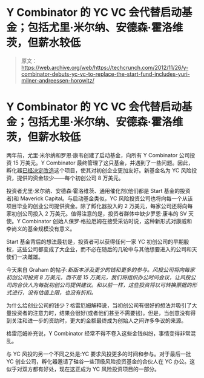 # Y Combinator 的 YC VC 会代替启动基金；包括尤里·米尔纳、安德森·霍洛维茨，但薪水较低

> 原文：<https://web.archive.org/web/https://techcrunch.com/2012/11/26/y-combinator-debuts-yc-vc-to-replace-the-start-fund-includes-yuri-milner-andreessen-horowitz/>

# Y Combinator 的 YC VC 会代替启动基金；包括尤里·米尔纳、安德森·霍洛维茨，但薪水较低

两年前，尤里·米尔纳和罗恩·康韦创建了启动基金，向所有 Y Combinator 公司投资 15 万美元。Y Combinator 最终管理了这只基金，并遇到了一些问题。因此，孵化器[已经决定改造](https://web.archive.org/web/20230328200926/http://ycombinator.com/ycvc.html)这个项目，使其对初创企业更加友好。新基金名为 YC 风险投资，提供的资金较少——每个初创公司 8 万美元。

投资者尤里·米尔纳、安德森·霍洛维茨、通用催化剂(他们都是 Start 基金的投资者)和 Maverick Capital。与启动基金类似，YC 风险投资公司也将向每一个从该项目毕业的创业公司提供资金。除了孵化器投入的 2 万美元，每家公司还将向每家初创公司投入 2 万美元。值得注意的是，投资者群体中缺少罗恩·康韦的 SV 天使。Y Combinator 创始人保罗·格拉厄姆在接受采访时说，这种新形式对康威和李尚义的基金规模没有意义。

Start 基金背后的想法最初是，投资者可以获得任何一家 YC 初创公司的早期股权，这些公司都变成了大企业，而不必在随后的几轮中与其他想要进入的公司和天使们一决雌雄。

今天来自 Graham 的帖子:*新版本涉及更少的钱和更多的参与。风投公司将向每家初创公司投资 8 万美元，而不是 15 万美元，我们将组织办公时间会议，让风投公司的合伙人为每批初创公司提供建议。和以前一样，这些投资将以可转换票据的形式进行，没有估值上限，也没有折扣。*

为什么给创业公司的钱少？格雷厄姆解释说，当初创公司有很好的想法并吸引了大量投资者的注意力时，结果会很好(或者他们甚至不需要钱)。但是，当创意没有得到关注和进一步的资助时，更大的金额最终成为创始人之间许多争议的来源。

格雷厄姆补充说，Y Combinator 经常不得不卷入这些金钱纠纷，事情变得非常混乱。

与 YC 风投的另一个不同之处是:YC 要求风投更多的时间和参与。对于最后一批 YC 创业公司，孵化器邀请了硅谷一些顶级风险投资基金的合伙人在 YC 办公。这似乎对双方都有好处，现在这正成为 YC 风险投资项目的一部分。